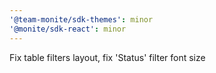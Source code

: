 ```yaml
---
'@team-monite/sdk-themes': minor
'@monite/sdk-react': minor
---
```


Fix table filters layout, fix 'Status' filter font size

